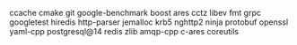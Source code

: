 ccache
cmake
git
google-benchmark
boost
ares
cctz
libev
fmt
grpc
googletest
hiredis
http-parser
jemalloc
krb5
nghttp2
ninja
protobuf
openssl
yaml-cpp
postgresql@14
redis
zlib
amqp-cpp
c-ares
coreutils
